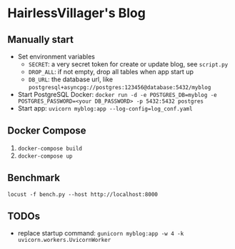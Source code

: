 # HairlessVillager's Blog

## Manually start

- Set environment variables
  - `SECRET`: a very secret token for create or update blog, see `script.py`
  - `DROP_ALL`: if not empty, drop all tables when app start up
  - `DB_URL`: the database url, like `postgresql+asyncpg://postgres:123456@database:5432/myblog`
- Start PostgreSQL Docker: `docker run -d -e POSTGRES_DB=myblog -e POSTGRES_PASSWORD=<your DB_PASSWORD> -p 5432:5432 postgres`
- Start app: `uvicorn myblog:app --log-config=log_conf.yaml`

## Docker Compose

1. `docker-compose build`
2. `docker-compose up`

## Benchmark

`locust -f bench.py --host http://localhost:8000`

## TODOs

- replace startup command: `gunicorn myblog:app -w 4 -k uvicorn.workers.UvicornWorker`
